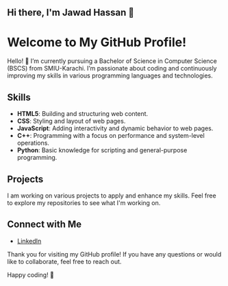 ## Hi there, I'm Jawad Hassan 👋

# Welcome to My GitHub Profile!

Hello! 👋 I’m currently pursuing a Bachelor of Science in Computer Science (BSCS) from SMIU-Karachi. I’m passionate about coding and continuously improving my skills in various programming languages and technologies.

## Skills

- **HTML5**: Building and structuring web content.
- **CSS**: Styling and layout of web pages.
- **JavaScript**: Adding interactivity and dynamic behavior to web pages.
- **C++**: Programming with a focus on performance and system-level operations.
- **Python**: Basic knowledge for scripting and general-purpose programming.

## Projects

I am working on various projects to apply and enhance my skills. Feel free to explore my repositories to see what I'm working on.

## Connect with Me

- [LinkedIn](https://www.linkedin.com/in/jawwadhasan/) 


Thank you for visiting my GitHub profile! If you have any questions or would like to collaborate, feel free to reach out.

Happy coding! 🚀

